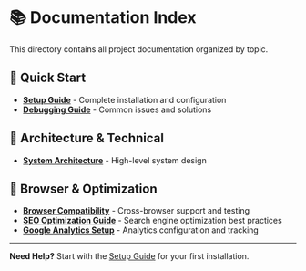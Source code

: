 # 📚 Documentation Index

This directory contains all project documentation organized by topic.

## 🚀 Quick Start
- [**Setup Guide**](setup/SETUP_GUIDE.md) - Complete installation and configuration
- [**Debugging Guide**](development/DEBUGGING.md) - Common issues and solutions

## 📖 Architecture & Technical
- [**System Architecture**](architecture/ARCHITECTURE.md) - High-level system design

## 🔧 Browser & Optimization
- [**Browser Compatibility**](BROWSER_COMPATIBILITY.md) - Cross-browser support and testing
- [**SEO Optimization Guide**](SEO_OPTIMIZATION_GUIDE.md) - Search engine optimization best practices
- [**Google Analytics Setup**](GOOGLE_ANALYTICS_SETUP.md) - Analytics configuration and tracking

---

**Need Help?** Start with the [Setup Guide](setup/SETUP_GUIDE.md) for your first installation.
